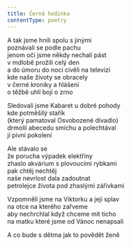 ```yaml
---
title: Černá hodinka
contentType: poetry
---
```


<section>

A tak jsme hnili spolu s jinými  
poznávali se podle pachu  
jenom oči jsme někdy nechali pást  
v mdlobě prožili celý den  
a do úmoru do noci civěli na televizi  
kde naše životy se obracely  
v černé kroniky a hlášení  
o těžbě uhlí boji o zrno

Sledovali jsme Kabaret u dobré pohody  
kde potměšilý stařík  
(který pamatoval Osvobozené divadlo)  
drmolil abecedu smíchu a polechtával  
jí pivní pokolení

Ale stávalo se  
že porucha výpadek elektřiny  
zhaslo akvárium s plovoucími rybkami  
pak chtěj nechtěj  
naše nevrlost dala zadoutnat  
petrolejce života pod zhaslými zářivkami

Vzpomněli jsme na Viktorku a její splav  
na otce na kterého zařveme  
aby nechrchlal když chceme mít ticho  
na matku které jsme od Vánoc nenapsali

A co bude s dětma jak to povědět ženě

</section>
